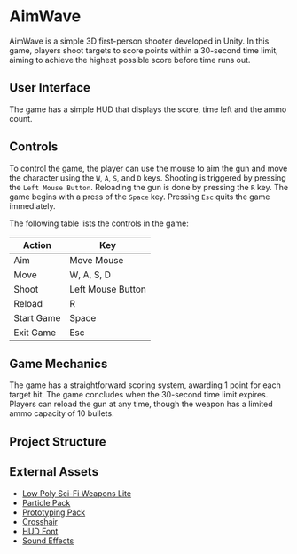# AimWave

AimWave is a simple 3D first-person shooter developed in Unity. In this game, players shoot targets to score points within a 30-second time limit, aiming to achieve the highest possible score before time runs out.

## User Interface

The game has a simple HUD that displays the score, time left and the ammo count.

## Controls

To control the game, the player can use the mouse to aim the gun and move the character using the `W`, `A`, `S`, and `D` keys. Shooting is triggered by pressing the `Left Mouse Button`. Reloading the gun is done by pressing the `R` key. The game begins with a press of the `Space` key. Pressing `Esc` quits the game immediately.

The following table lists the controls in the game:

| Action       | Key                |
|--------------|--------------------|
| Aim          | Move Mouse         |
| Move         | W, A, S, D         |
| Shoot        | Left Mouse Button  |
| Reload       | R                  |
| Start Game   | Space              |
| Exit Game    | Esc                |

## Game Mechanics

The game has a straightforward scoring system, awarding 1 point for each target hit. The game concludes when the 30-second time limit expires. Players can reload the gun at any time, though the weapon has a limited ammo capacity of 10 bullets.

## Project Structure

## External Assets

- [Low Poly Sci-Fi Weapons Lite](https://assetstore.unity.com/packages/3d/props/guns/low-poly-sci-fi-weapons-lite-296460)
- [Particle Pack](https://assetstore.unity.com/packages/vfx/particles/legacy-particle-pack-73777)
- [Prototyping Pack](https://assetstore.unity.com/packages/3d/prototyping-pack-free-94277)
- [Crosshair](https://kenney.nl/assets/crosshair-pack)
- [HUD Font](https://www.dafont.com/spy-agency.font)
- [Sound Effects](https://pixabay.com/sound-effects/search/public-domain/)
